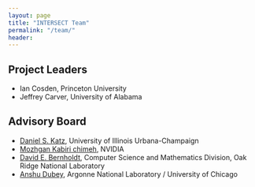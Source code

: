 ```yaml
---
layout: page
title: "INTERSECT Team"
permalink: "/team/"
header:
---
```




## Project Leaders

* Ian Cosden, Princeton University
* Jeffrey Carver, University of Alabama


## Advisory Board

* [Daniel S. Katz](http://danielskatz.org/), University of Illinois Urbana-Champaign
* [Mozhgan Kabiri chimeh](http://mkchimeh.com/), NVIDIA
* [David E. Bernholdt](https://csmd.ornl.gov/profile/david-bernholdt), Computer Science and Mathematics Division, Oak Ridge National Laboratory
* [Anshu Dubey](https://www.anl.gov/profile/anshu-dubey), Argonne National Laboratory / University of Chicago
